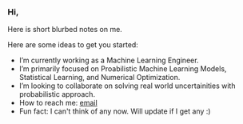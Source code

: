 ### Hi, 
Here is short blurbed notes on me.

Here are some ideas to get you started:

- I’m currently working as a Machine Learning Engineer.
- I’m primarily focused on Proabilistic Machine Learning Models, Statistical Learning, and Numerical Optimization.
- I’m looking to collaborate on solving real world uncertainities with probabilistic approach. 
- How to reach me: [email](aditigajurel32@gmail.com)
- Fun fact: I can't think of any now. Will update if I get any :)

